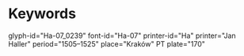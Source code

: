 # Keywords
glyph-id="Ha-07_0239"
font-id="Ha-07"
printer-id="Ha"
printer="Jan Haller"
period="1505–1525"
place="Kraków"
PT plate="170"
